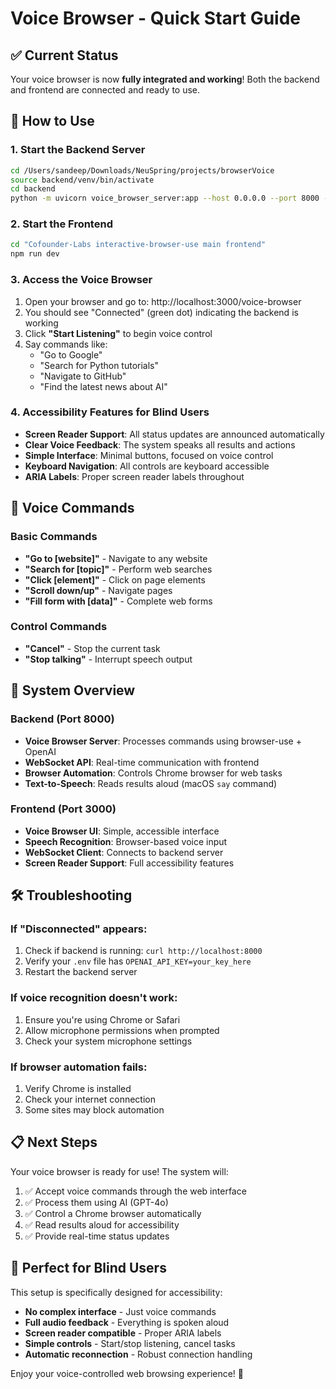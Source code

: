 # Voice Browser - Quick Start Guide

## ✅ Current Status
Your voice browser is now **fully integrated and working**! Both the backend and frontend are connected and ready to use.

## 🚀 How to Use

### 1. **Start the Backend Server**
```bash
cd /Users/sandeep/Downloads/NeuSpring/projects/browserVoice
source backend/venv/bin/activate
cd backend
python -m uvicorn voice_browser_server:app --host 0.0.0.0 --port 8000 --reload
```

### 2. **Start the Frontend**
```bash
cd "Cofounder-Labs interactive-browser-use main frontend"
npm run dev
```

### 3. **Access the Voice Browser**
1. Open your browser and go to: http://localhost:3000/voice-browser
2. You should see "Connected" (green dot) indicating the backend is working
3. Click **"Start Listening"** to begin voice control
4. Say commands like:
   - "Go to Google"
   - "Search for Python tutorials"
   - "Navigate to GitHub"
   - "Find the latest news about AI"

### 4. **Accessibility Features for Blind Users**
- **Screen Reader Support**: All status updates are announced automatically
- **Clear Voice Feedback**: The system speaks all results and actions
- **Simple Interface**: Minimal buttons, focused on voice control
- **Keyboard Navigation**: All controls are keyboard accessible
- **ARIA Labels**: Proper screen reader labels throughout

## 🎤 Voice Commands

### Basic Commands
- **"Go to [website]"** - Navigate to any website
- **"Search for [topic]"** - Perform web searches
- **"Click [element]"** - Click on page elements
- **"Scroll down/up"** - Navigate pages
- **"Fill form with [data]"** - Complete web forms

### Control Commands
- **"Cancel"** - Stop the current task
- **"Stop talking"** - Interrupt speech output

## 🔧 System Overview

### Backend (Port 8000)
- **Voice Browser Server**: Processes commands using browser-use + OpenAI
- **WebSocket API**: Real-time communication with frontend
- **Browser Automation**: Controls Chrome browser for web tasks
- **Text-to-Speech**: Reads results aloud (macOS `say` command)

### Frontend (Port 3000)
- **Voice Browser UI**: Simple, accessible interface
- **Speech Recognition**: Browser-based voice input
- **WebSocket Client**: Connects to backend server
- **Screen Reader Support**: Full accessibility features

## 🛠️ Troubleshooting

### If "Disconnected" appears:
1. Check if backend is running: `curl http://localhost:8000`
2. Verify your `.env` file has `OPENAI_API_KEY=your_key_here`
3. Restart the backend server

### If voice recognition doesn't work:
1. Ensure you're using Chrome or Safari
2. Allow microphone permissions when prompted
3. Check your system microphone settings

### If browser automation fails:
1. Verify Chrome is installed
2. Check your internet connection
3. Some sites may block automation

## 📋 Next Steps

Your voice browser is ready for use! The system will:
1. ✅ Accept voice commands through the web interface
2. ✅ Process them using AI (GPT-4o)
3. ✅ Control a Chrome browser automatically
4. ✅ Read results aloud for accessibility
5. ✅ Provide real-time status updates

## 🎯 Perfect for Blind Users

This setup is specifically designed for accessibility:
- **No complex interface** - Just voice commands
- **Full audio feedback** - Everything is spoken aloud
- **Screen reader compatible** - Proper ARIA labels
- **Simple controls** - Start/stop listening, cancel tasks
- **Automatic reconnection** - Robust connection handling

Enjoy your voice-controlled web browsing experience! 🎉 